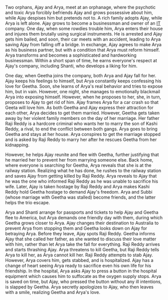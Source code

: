 Two orphans, Ajay and Arya, meet at an orphanage, where the psychotic and toxic Arya forcibly befriends Ajay and grows possessive about him, while Ajay despises him but pretends not to. A rich family adopts Ajay, while Arya is left alone. Ajay grows to become a businessman and owner of an [IT](https://en.wikipedia.org/wiki/Information_technology "Information technology") company. One day, when some rowdies trouble him, Arya enters their house and injures them brutally using surgical instruments. He is arrested and Ajay gets him bailed, and soon, their car meets with an accident, leading to Arya saving Ajay from falling off a bridge. In exchange, Ajay agrees to make Arya as his business partner, but with a condition that Arya must reform himself. Arya transforms and becomes a sophisticated and hardworking businessman. Within a short span of time, he earns everyone's respect at Ajay's company, including Shanti, who develops a liking for him.

One day, when Geetha joins the company, both Arya and Ajay fall for her. Ajay keeps his feelings to himself, but Arya constantly keeps confessing his love for Geetha. Soon, she learns of Arya's real behavior and tries to expose him, but in vain. However, one night, she manages to emotionally blackmail Arya into exposing himself. However, when he proposes to her, she, in turn, proposes to Ajay to get rid of him. Ajay frames Arya for a car crash so that Geeta will love him. As both Geetha and Ajay express their attraction for each other, Arya decides to get them married. However, Geetha gets taken away by her violent family members on the day of her marriage. Her father Raji Reddy is a hardcore criminal who wants her to marry the son of Kashi Reddy, a rival, to end the conflict between both gangs. Arya goes to bring Geetha and stays at her house. Arya conspires to get the marriage stopped and is asked by Raji Reddy to marry her after he rescues Geetha from her kidnapping.

However, he helps Ajay reunite and flee with Geetha, further justifying that he married her to prevent her from marrying someone else. Back home, where everyone is searching for Geetha, Arya reveals that she is at the railway station. Realizing what he has done, he rushes to the railway station and saves Ajay from getting killed by Raji Reddy. Arya reveals to Ajay that he was the one who informed Raji Reddy as he was unable to sacrifice his wife. Later, Ajay is taken hostage by Raji Reddy and Arya makes Kashi Reddy hold Geetha hostage to demand Ajay's freedom. Arya and Subbi (whose marriage with Geetha was stalled) become friends, and the latter helps the trio escape.

Arya and Shanti arrange for passports and tickets to help Ajay and Geetha flee to America, but Arya demands one friendly day with them, during which Geetha grows closer to Arya. Ajay changes their destination to Australia to prevent Arya from stopping them and Geetha looks down on Ajay for betraying Arya. Before they leave, Ajay spots Raji Reddy. Geetha informs Ajay that she called her father, as she wanted to discuss their love matter with him, rather than let Arya take the fall for everything. Raji Reddy arrives and starts thrashing Ajay. Arya threatens to kill Geetha, but Raji Reddy tells Arya to kill her, as Arya cannot kill her. Raji Reddy attempts to stab Ajay. However, Arya covers him, gets stabbed, and is hospitalized. Ajay has a change of heart seeing Arya ready to sacrifice even his own life for his friendship. In the hospital, Arya asks Ajay to press a button in the hospital equipment which causes him to suffocate as the oxygen supply stops. Arya is saved on time, but Ajay, who pressed the button without any ill intentions, is slapped by Geetha. Arya secretly apologizes to Ajay, who then leaves with a smile, realizing Geetha and Arya's love.